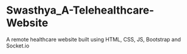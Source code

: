 # Swasthya_A-Telehealthcare-Website
A remote healthcare website built using HTML, CSS, JS, Bootstrap and Socket.io
